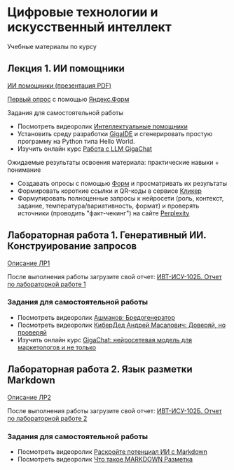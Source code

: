 # Цифровые технологии и искусственный интеллект
Учебные материалы по курсу

## Лекция 1. ИИ помощники
[ИИ помощники (презентация PDF)](https://github.com/Valentin-Arkov/Digital-Tech-AI/blob/main/AI%20Assistants.pdf)

[Первый опрос](https://github.com/Valentin-Arkov/Digital-Tech-AI/blob/main/2024-09-12-Ya.Form.xlsx) с помощью [Яндекс.Форм]((https://forms.yandex.ru/))

Задания для самостоятельной работы
- Посмотреть видеоролик [Интеллектуальные помощники](https://rutube.ru/video/09ee5886d924b15cecf60549d854b8f3/?r=plwd)
- Установить среду разработки [GigaIDE](https://gitverse.ru/features/gigaide) и сгенерировать простую программу на Python типа Hello World.
- Изучить онлайн курс [Работа с LLM GigaChat](https://courses.sberuniversity.ru/llm-gigachat/)

Ожидаемые результаты освоения материала: практические навыки + понимание
- Создавать опросы с помощью [Форм](https://forms.yandex.ru/) и просматривать их результаты
- Формировать короткие ссылки и QR-коды в сервисе [Кликер](https://clck.ru/)
- Формулировать полноценные запросы к нейросети (роль, контекст, задание, температура/вариативность, формат) и проверять источники (проводить "факт-чекинг") на сайте [Perplexity](https://www.perplexity.ai/)

## Лабораторная работа 1. Генеративный ИИ. Конструирование запросов

[Описание ЛР1](https://github.com/Valentin-Arkov/Digital-Tech-AI/blob/main/LR-1-Gen-AI-Prompt-Engineering.pdf)

После выполнения работы загрузите свой отчет: [ИВТ-ИСУ-102Б. Отчет по лабораторной работе 1](https://forms.yandex.ru/u/66fccdd45056901aca4296c6/)

### Задания для самостоятельной работы
- Посмотреть видеоролик [Ашманов: Бредогенератор](https://rutube.ru/video/299fce4bc16c4403c684104f29a48110/)
- Посмотреть видеоролик [КиберДед Андрей Масалович: Доверяй, но проверяй](https://rutube.ru/video/fb574608ef34344fc4e6157571898180/)
- Изучить онлайн курс [GigaChat: нейросетевая модель для маркетологов и не только](https://edutoria.ru/course/decd3255-2995-4307-bf63-7a57b40a29b3)

## Лабораторная работа 2. Язык разметки Markdown
[Описание ЛР2](https://github.com/Valentin-Arkov/Digital-Tech-AI/blob/main/DT-AI-2.pdf)

После выполнения работы загрузите свой отчет: [ИВТ-ИСУ-102Б. Отчет по лабораторной работе 2](https://forms.yandex.ru/u/66fccdd45056901aca4296c6/)

### Задания для самостоятельной работы
- Посмотреть видеоролик [Раскройте потенциал ИИ с Markdown](https://rutube.ru/video/f37eeb4f85df988beb87da9364720570/)
- Посмотреть видеоролик [Что такое MARKDOWN Разметка](https://rutube.ru/video/26881c063cc95f43e561edb6aa257294/)
